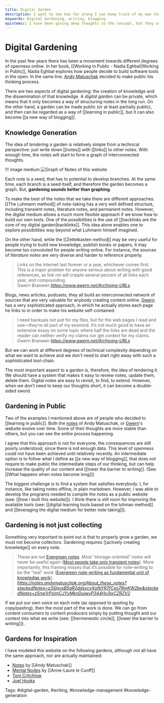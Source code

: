 ```yaml
---
title: Digital Garden
description: I want to see how far along I can keep track of my own thoughts and their connections
keywords: Digital Gardening, writing, blogging
epistemic: I have been giving deep thoughts to the concept, but they are still initial considerations
---
```

# Digital Gardening
In the past few years there has been a movement towards different degrees of openness online. In her book, [[Working in Public - Nadia Eghbal|Working in Public]], Nadia Eghbal explores how people decide to build software tools in the open. In the same line, [Andy Matuschak](https://notes.andymatuschak.org/About_these_notes) decided to make public his thinking process. 

There are two aspects of digital gardening: the creation of knowledge and the dissemination of that knowledge. A *digital garden* can be private, which means that it only becomes a way of structuring notes in the long run. On the other hand, a garden can be made public (or at least partially public), and then can be regarded as a way of [[learning in public]], but it can also become [[a new way of blogging]].

## Knowledge Generation
The idea of *tendering* a garden is relatively simple from a technical perspective: just write down [[notes]] with [[links]] to other notes. With enough time, the notes will start to form a graph of interconnected thoughts. 

!!! image medium
	![Graph of Notes of this website](/graph_of_my_notes.png)

Each note is a seed, that has to potential to develop branches. At the same time, each branch is a seed itself, and therefore the garden becomes a graph. But, **gardening sounds better than graphing**. 

To make the best of the notes that we take there are different approaches. [[The Luhmann method]] of note-taking has a very well defined structure, including transient notes, literature notes, and permanent notes. However, the digital medium allows a much more flexible approach if we know how to build our own tools. One of the possibilities is the use of [[backlinks are the core of my digital garden|backlinks]]. This idea alone enables one to explore possibilities way beyond what Luhmann himself imagined. 

On the other hand, while the [[Zettelkasten method]] may be very useful for people trying to build new knowledge, publish books or papers, it may become too convoluted for people writing online. For instance, the sources of *literature notes* are very diverse and harder to reference properly. 

<blockquote class="quoteback" darkmode="" data-title="Archiving%20URLs" data-author="Gwern Branwen" cite="https://www.gwern.net/Archiving-URLs">
Links on the Internet last forever or a year, whichever comes first. This is a major problem for anyone serious about writing with good references, as link rot will cripple several percent of all links each year, and compounding.
<footer>Gwern Branwen <cite><a href="https://www.gwern.net/Archiving-URLs">https://www.gwern.net/Archiving-URLs</a></cite></footer>
</blockquote>
<script note="" src="https://cdn.jsdelivr.net/gh/Blogger-Peer-Review/quotebacks@1/quoteback.js"></script>

Blogs, news articles, podcasts, they all build an interconnected network of sources that are very valuable for anybody creating content online. [Gwern](https://www.gwern.net/Archiving-URLs) has a very sophisticated approach, in which he actually stores each page he links to in order to make his website self-contained.  

<blockquote class="quoteback" darkmode="" data-title="Archiving%20URLs" data-author="Gwern Branwen" cite="https://www.gwern.net/Archiving-URLs">
I need backups not just for my files, but for the web pages I read and use—they’re all part of my exomind. It’s not much good to have an extensive essay on some topic where half the links are dead and the reader can neither verify my claims nor get context for my claims.
<footer>Gwern Branwen <cite><a href="https://www.gwern.net/Archiving-URLs">https://www.gwern.net/Archiving-URLs</a></cite></footer>
</blockquote>
<script note="" src="https://cdn.jsdelivr.net/gh/Blogger-Peer-Review/quotebacks@1/quoteback.js"></script>

But we can work at different degrees of technical complexity depending on what we want to achieve and we don't need to start right away with such a sophisticated tool-chain. 

The most important aspect to a garden is, therefore, the idea of tendering it. We should have a system that makes it easy to review notes, update them, delete them. Digital notes are easy to revisit, to find, to extend. However, when we don't need to keep our thoughts short, it can become a double-sided sword. 

## Gardening in Public
Two of the examples I mentioned above are of people who decided to [[learning in public]]. Both the [notes](https://notes.andymatuschak.org/About_these_notes) of Andy Matuschak, or [Gwern](https://www.gwern.net)'s website evolve over time. Some of their thoughts are more stable than others, but you can see the entire process happening. 

I agree that this approach is not for everyone, the consequences are still poorly understood, since there is not enough data. This level of openness could not have been achieved until relatively recently. An intermediate option is to follow what I define as [[a new way of blogging]], that does not require to make public the intermediate steps of our thinking, but can help increase the quality of our content and [[lower the barrier to writing]]. (See: [[What happens when notes become long]])

The biggest challenge is to find a system that satisfies everybody. I, for instance, like taking notes offline, in plain markdown. However, I was able to develop the programs needed to compile the notes as a public website (see: [[how i built this website]]). I think there is still room for improving the available tools (see: [[digital learning tools based on the luhman method]] and [[leveraging the digital medium for better note taking]]). 

## Gardening is not just collecting
Something very important to point out is that to properly grow a garden, we must not become collectors. Gardening requires [[actively creating knowledge]] on every note. 

<blockquote class="quoteback" darkmode="" data-title="About%20these%20notes%20%7C%20Evergreen%20note-writing%20as%20fundamental%20unit%20of%20knowledge%20work%20%7C%20Most%20people%20use%20notes%20as%20a%20bucket%20for%20storage%20or%20scratch%20thoughts" data-author="" cite="https://notes.andymatuschak.org/About_these_notes?stackedNotes=z3SjnvsB5aR2ddsycyXofbYR7fCxo7RmKW2be&stackedNotes=z5nw1rPzimCJYyMknDujwvP344Hv3ixCZRZV2">
These are not <a href="https://notes.andymatuschak.org/z4SDCZQeRo4xFEQ8H4qrSqd68ucpgE6LU155C" class="jsx-1555031696 " target="_blank" rel="noopener">Evergreen notes</a>. Most “storage-oriented” notes will never be useful again (<a href="https://notes.andymatuschak.org/z2ZAGQBHuJ2u9WrtAQHAEHcCZTtqpsGkAsrD1" class="jsx-1555031696 " target="_blank" rel="noopener">Most people take only transient notes</a>). More importantly, this framing misses that it’s possible for  note-writing to <em>be</em> the “real” work (<a href="https://notes.andymatuschak.org/z3SjnvsB5aR2ddsycyXofbYR7fCxo7RmKW2be" class="jsx-1555031696 Active" target="_blank" rel="noopener">Evergreen note-writing as fundamental unit of knowledge work</a>). 
<footer><cite> <a href="https://notes.andymatuschak.org/About_these_notes?stackedNotes=z3SjnvsB5aR2ddsycyXofbYR7fCxo7RmKW2be&stackedNotes=z5nw1rPzimCJYyMknDujwvP344Hv3ixCZRZV2">https://notes.andymatuschak.org/About_these_notes?stackedNotes=z3SjnvsB5aR2ddsycyXofbYR7fCxo7RmKW2be&stackedNotes=z5nw1rPzimCJYyMknDujwvP344Hv3ixCZRZV2</a></cite></footer>
</blockquote><script note="" src="https://cdn.jsdelivr.net/gh/Blogger-Peer-Review/quotebacks@1/quoteback.js"></script>

If we put our own voice on each note (as opposed to quoting by copy/pasting), then the most part of the work is done. We can go from content consumers to content producers simply by putting thought and our context into what we write (see: [[hermeneutic circle]], [[lower the barrier to writing]]). 

## Gardens for Inspiration
I have modeled this website on the following gardens, although not all have the same approach, nor are actually maintained:

- [Notes](https://notes.andymatuschak.org/About_these_notes) by [[Andy Matuschak]]
- [Mental Nodes](https://www.mentalnodes.com/) by [[Anne-Laure le Cunff]]
- [Tom Critchlow](https://tomcritchlow.com/)
- [Joel Hooks](https://joelhooks.com/)

Tags: #digital-garden, #writing, #knowledge-management #knowledge-generation